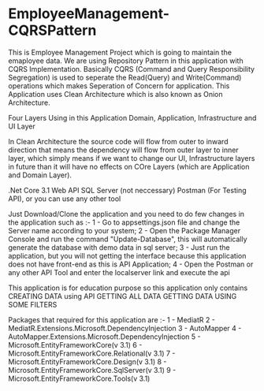 # EmployeeManagement-CQRSPattern

This is Employee Management Project which is going to maintain the emaployee data. We are using Repository Pattern in this application with CQRS Implementation. Basically CQRS (Command and Query Responsibility Segregation) is used to seperate the Read(Query) and Write(Command) operations which makes Seperation of Concern for application. This Application uses Clean Architecture which is also known as Onion Architecture.

Four Layers Using in this Application Domain, Application, Infrastructure and UI Layer

In Clean Architecture the source code will flow from outer to inward direction that means the dependency will flow from outer layer to inner layer, which simply means if we want to change our UI, Infrastructure layers in future than it will have no effects on COre Layers (which are Application and Domain Layer).

.Net Core 3.1
Web API
SQL Server (not neccessary)
Postman (For Testing API), or you can use any other tool

Just Download/Clone the application and you need to do few changes in the application such as :-
1 - Go to appsettings.json file and change the Server name according to your system;
2 - Open the Package Manager Console and run the command "Update-Database", this will automatically generate the database with demo data in sql server;
3 - Just run the application, but you will not getting the interface because this application does not have front-end as this is API Application;
4 - Open the Postman or any other API Tool and enter the localserver link and execute the api

This application is for education purpose so this application only contains 
CREATING DATA using API
GETTING ALL DATA
GETTING DATA USING SOME FILTERS

Packages that required for this application are :-
1 - MediatR
2 - MediatR.Extensions.Microsoft.DependencyInjection
3 - AutoMapper
4 - AutoMapper.Extensions.Microsoft.DependencyInjection
5 - Microsoft.EntityFrameworkCore(v 3.1)
6 - Microsoft.EntityFrameworkCore.Relational(v 3.1)
7 - Microsoft.EntityFrameworkCore.Design(v 3.1)
8 - Microsoft.EntityFrameworkCore.SqlServer(v 3.1)
9 - Microsoft.EntityFrameworkCore.Tools(v 3.1)

